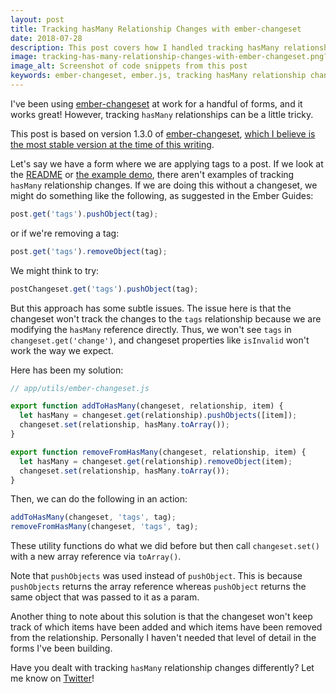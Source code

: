 ```yaml
---
layout: post
title: Tracking hasMany Relationship Changes with ember-changeset
date: 2018-07-28
description: This post covers how I handled tracking hasMany relationship changes with ember-changeset.
image: tracking-has-many-relationship-changes-with-ember-changeset.png?bust=1
image_alt: Screenshot of code snippets from this post
keywords: ember-changeset, ember.js, tracking hasMany relationship changes
---
```


I've been using [ember-changeset](https://github.com/poteto/ember-changeset) at work for a handful of forms, and it works great! However, tracking `hasMany` relationships can be a little tricky.

This post is based on version 1.3.0 of [ember-changeset](https://github.com/poteto/ember-changeset), [which I believe is the most stable version at the time of this writing](https://github.com/poteto/ember-changeset/issues/299).

Let's say we have a form where we are applying tags to a post. If we look at the [README](https://github.com/poteto/ember-changeset) or [the example demo](https://ember-twiddle.com/e5eaa7bee6ed76257f5a62e618c315e8?fileTreeShown=false&openFiles=templates.application.hbs,), there aren't examples of tracking `hasMany` relationship changes. If we are doing this without a changeset, we might do something like the following, as suggested in the Ember Guides:

```js
post.get('tags').pushObject(tag);
```

or if we're removing a tag:

```js
post.get('tags').removeObject(tag);
```

We might think to try:

```js
postChangeset.get('tags').pushObject(tag);
```

But this approach has some subtle issues. The issue here is that the changeset won't track the changes to the `tags` relationship because we are modifying the `hasMany` reference directly. Thus, we won't see `tags` in `changeset.get('change')`, and changeset properties like `isInvalid` won't work the way we expect.

Here has been my solution:

```js
// app/utils/ember-changeset.js

export function addToHasMany(changeset, relationship, item) {
  let hasMany = changeset.get(relationship).pushObjects([item]);
  changeset.set(relationship, hasMany.toArray());
}

export function removeFromHasMany(changeset, relationship, item) {
  let hasMany = changeset.get(relationship).removeObject(item);
  changeset.set(relationship, hasMany.toArray());
}
```

Then, we can do the following in an action:

```js
addToHasMany(changeset, 'tags', tag);
removeFromHasMany(changeset, 'tags', tag);
```

These utility functions do what we did before but then call `changeset.set()` with a new array reference via `toArray()`.

Note that `pushObjects` was used instead of `pushObject`. This is because `pushObjects` returns the array reference whereas `pushObject` returns the same object that was passed to it as a param.

Another thing to note about this solution is that the changeset won't keep track of which items have been added and which items have been removed from the relationship. Personally I haven't needed that level of detail in the forms I've been building.

Have you dealt with tracking `hasMany` relationship changes differently? Let me know on [Twitter](https://twitter.com/iamdtang)!
